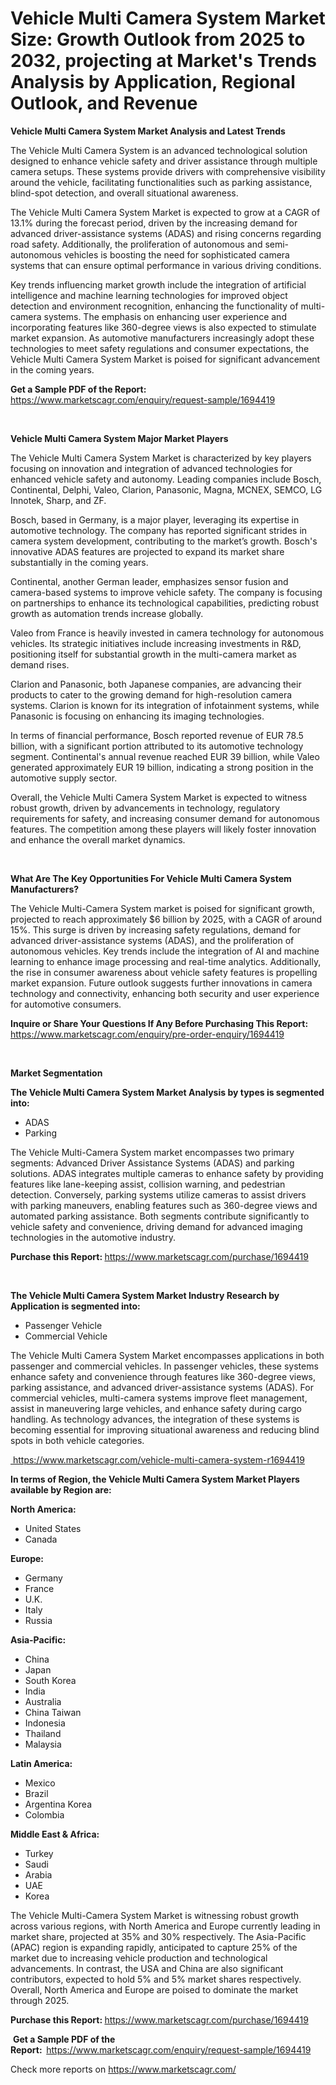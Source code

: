<p><h1>Vehicle Multi Camera System Market Size: Growth Outlook from 2025 to 2032, projecting at Market's Trends Analysis by Application, Regional Outlook, and Revenue</h1></p><p><strong>Vehicle Multi Camera System Market Analysis and Latest Trends</strong></p>
<p><p>The Vehicle Multi Camera System is an advanced technological solution designed to enhance vehicle safety and driver assistance through multiple camera setups. These systems provide drivers with comprehensive visibility around the vehicle, facilitating functionalities such as parking assistance, blind-spot detection, and overall situational awareness. </p><p>The Vehicle Multi Camera System Market is expected to grow at a CAGR of 13.1% during the forecast period, driven by the increasing demand for advanced driver-assistance systems (ADAS) and rising concerns regarding road safety. Additionally, the proliferation of autonomous and semi-autonomous vehicles is boosting the need for sophisticated camera systems that can ensure optimal performance in various driving conditions.</p><p>Key trends influencing market growth include the integration of artificial intelligence and machine learning technologies for improved object detection and environment recognition, enhancing the functionality of multi-camera systems. The emphasis on enhancing user experience and incorporating features like 360-degree views is also expected to stimulate market expansion. As automotive manufacturers increasingly adopt these technologies to meet safety regulations and consumer expectations, the Vehicle Multi Camera System Market is poised for significant advancement in the coming years.</p></p>
<p><strong>Get a Sample PDF of the Report:&nbsp;</strong> <a href="https://www.marketscagr.com/enquiry/request-sample/1694419?utm_campaign=3533&utm_medium=2&utm_source=Github&utm_content=ia&utm_term=24032025&utm_id=vehicle-multi-camera-system">https://www.marketscagr.com/enquiry/request-sample/1694419</a></p>
<p>&nbsp;</p>
<p><strong>Vehicle Multi Camera System Major Market Players</strong></p>
<p><p>The Vehicle Multi Camera System Market is characterized by key players focusing on innovation and integration of advanced technologies for enhanced vehicle safety and autonomy. Leading companies include Bosch, Continental, Delphi, Valeo, Clarion, Panasonic, Magna, MCNEX, SEMCO, LG Innotek, Sharp, and ZF.</p><p>Bosch, based in Germany, is a major player, leveraging its expertise in automotive technology. The company has reported significant strides in camera system development, contributing to the market’s growth. Bosch's innovative ADAS features are projected to expand its market share substantially in the coming years.</p><p>Continental, another German leader, emphasizes sensor fusion and camera-based systems to improve vehicle safety. The company is focusing on partnerships to enhance its technological capabilities, predicting robust growth as automation trends increase globally.</p><p>Valeo from France is heavily invested in camera technology for autonomous vehicles. Its strategic initiatives include increasing investments in R&D, positioning itself for substantial growth in the multi-camera market as demand rises.</p><p>Clarion and Panasonic, both Japanese companies, are advancing their products to cater to the growing demand for high-resolution camera systems. Clarion is known for its integration of infotainment systems, while Panasonic is focusing on enhancing its imaging technologies.</p><p>In terms of financial performance, Bosch reported revenue of EUR 78.5 billion, with a significant portion attributed to its automotive technology segment. Continental's annual revenue reached EUR 39 billion, while Valeo generated approximately EUR 19 billion, indicating a strong position in the automotive supply sector.</p><p>Overall, the Vehicle Multi Camera System Market is expected to witness robust growth, driven by advancements in technology, regulatory requirements for safety, and increasing consumer demand for autonomous features. The competition among these players will likely foster innovation and enhance the overall market dynamics.</p></p>
<p>&nbsp;</p>
<p><strong>What Are The Key Opportunities For Vehicle Multi Camera System Manufacturers?</strong></p>
<p><p>The Vehicle Multi-Camera System market is poised for significant growth, projected to reach approximately $6 billion by 2025, with a CAGR of around 15%. This surge is driven by increasing safety regulations, demand for advanced driver-assistance systems (ADAS), and the proliferation of autonomous vehicles. Key trends include the integration of AI and machine learning to enhance image processing and real-time analytics. Additionally, the rise in consumer awareness about vehicle safety features is propelling market expansion. Future outlook suggests further innovations in camera technology and connectivity, enhancing both security and user experience for automotive consumers.</p></p>
<p><strong>Inquire or Share Your Questions If Any Before Purchasing This Report:</strong> <a href="https://www.marketscagr.com/enquiry/pre-order-enquiry/1694419?utm_campaign=3533&utm_medium=2&utm_source=Github&utm_content=ia&utm_term=24032025&utm_id=vehicle-multi-camera-system">https://www.marketscagr.com/enquiry/pre-order-enquiry/1694419</a></p>
<p>&nbsp;</p>
<p><strong>Market Segmentation</strong></p>
<p><strong>The Vehicle Multi Camera System Market Analysis by types is segmented into:</strong></p>
<p><ul><li>ADAS</li><li>Parking</li></ul></p>
<p><p>The Vehicle Multi-Camera System market encompasses two primary segments: Advanced Driver Assistance Systems (ADAS) and parking solutions. ADAS integrates multiple cameras to enhance safety by providing features like lane-keeping assist, collision warning, and pedestrian detection. Conversely, parking systems utilize cameras to assist drivers with parking maneuvers, enabling features such as 360-degree views and automated parking assistance. Both segments contribute significantly to vehicle safety and convenience, driving demand for advanced imaging technologies in the automotive industry.</p></p>
<p><strong>Purchase this Report:&nbsp;</strong><a href="https://www.marketscagr.com/purchase/1694419?utm_campaign=3533&utm_medium=2&utm_source=Github&utm_content=ia&utm_term=24032025&utm_id=vehicle-multi-camera-system">https://www.marketscagr.com/purchase/1694419</a></p>
<p>&nbsp;</p>
<p><strong>The Vehicle Multi Camera System Market Industry Research by Application is segmented into:</strong></p>
<p><ul><li>Passenger Vehicle</li><li>Commercial Vehicle</li></ul></p>
<p><p>The Vehicle Multi Camera System Market encompasses applications in both passenger and commercial vehicles. In passenger vehicles, these systems enhance safety and convenience through features like 360-degree views, parking assistance, and advanced driver-assistance systems (ADAS). For commercial vehicles, multi-camera systems improve fleet management, assist in maneuvering large vehicles, and enhance safety during cargo handling. As technology advances, the integration of these systems is becoming essential for improving situational awareness and reducing blind spots in both vehicle categories.</p></p>
<p><a href="https://www.marketscagr.com/vehicle-multi-camera-system-r1694419?utm_campaign=3533&utm_medium=2&utm_source=Github&utm_content=ia&utm_term=24032025&utm_id=vehicle-multi-camera-system">&nbsp;https://www.marketscagr.com/vehicle-multi-camera-system-r1694419</a></p>
<p><strong>In terms of Region, the Vehicle Multi Camera System Market Players available by Region are:</strong></p>
<p>
    <p> <strong> North America: </strong>
        <ul>
            <li>United States</li>
            <li>Canada</li>
        </ul>
        </p> 
    <p> <strong> Europe: </strong>
        <ul>
            <li>Germany</li>
            <li>France</li>
            <li>U.K.</li>
            <li>Italy</li>
            <li>Russia</li>
        </ul>
        </p> 
    <p> <strong> Asia-Pacific: </strong>
        <ul>
            <li>China</li>
            <li>Japan</li>
            <li>South Korea</li>
            <li>India</li>
            <li>Australia</li>
            <li>China Taiwan</li>
            <li>Indonesia</li>
            <li>Thailand</li>
            <li>Malaysia</li>
        </ul>
        </p> 
    <p> <strong> Latin America: </strong>
        <ul>
            <li>Mexico</li>
            <li>Brazil</li>
            <li>Argentina Korea</li>
            <li>Colombia</li>
        </ul>
        </p> 
    <p> <strong> Middle East & Africa: </strong>
        <ul>
            <li>Turkey</li>
            <li>Saudi</li>
            <li>Arabia</li>
            <li>UAE</li>
            <li>Korea</li>
        </ul>
    </p>
    </p>
<p><p>The Vehicle Multi-Camera System Market is witnessing robust growth across various regions, with North America and Europe currently leading in market share, projected at 35% and 30% respectively. The Asia-Pacific (APAC) region is expanding rapidly, anticipated to capture 25% of the market due to increasing vehicle production and technological advancements. In contrast, the USA and China are also significant contributors, expected to hold 5% and 5% market shares respectively. Overall, North America and Europe are poised to dominate the market through 2025.</p></p>
<p><strong>Purchase this Report: </strong><a href="https://www.marketscagr.com/purchase/1694419?utm_campaign=3533&utm_medium=2&utm_source=Github&utm_content=ia&utm_term=24032025&utm_id=vehicle-multi-camera-system">https://www.marketscagr.com/purchase/1694419</a></p>
<p>&nbsp;<strong>Get a Sample PDF of the Report:&nbsp;&nbsp;</strong><a href="https://www.marketscagr.com/enquiry/request-sample/1694419?utm_campaign=3533&utm_medium=2&utm_source=Github&utm_content=ia&utm_term=24032025&utm_id=vehicle-multi-camera-system">https://www.marketscagr.com/enquiry/request-sample/1694419</a></p>
<p><strong></strong></p>
<p>Check more reports on <a href="https://www.marketscagr.com/?utm_campaign=3533&utm_medium=2&utm_source=Github&utm_content=ia&utm_term=24032025&utm_id=vehicle-multi-camera-system">https://www.marketscagr.com/</a></p>